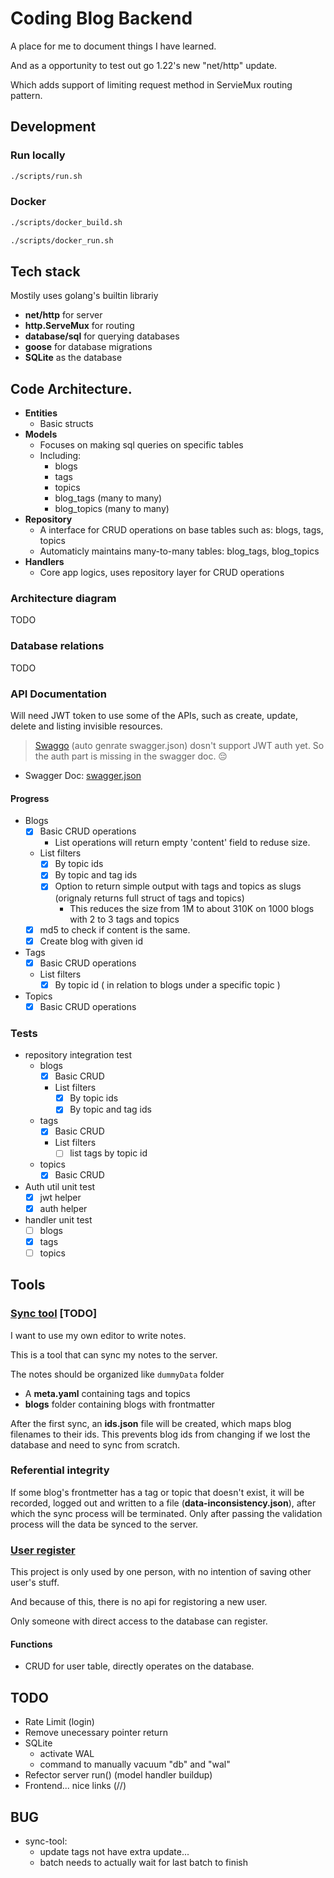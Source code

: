 # Coding Blog Backend

A place for me to document things I have learned.

And as a opportunity to test out go 1.22's new "net/http" update.

Which adds support of limiting request method in ServieMux routing pattern.

## Development
### Run locally
```bash
./scripts/run.sh
```
### Docker
```bash
./scripts/docker_build.sh
```
```bash
./scripts/docker_run.sh
```

## Tech stack
Mostily uses golang's builtin librariy
- **net/http** for server
- **http.ServeMux** for routing
- **database/sql** for querying databases
- **goose** for database migrations
- **SQLite** as the database

## Code Architecture.
- **Entities**
    - Basic structs
- **Models**
    - Focuses on making sql queries on specific tables 
    - Including:
        - blogs
        - tags
        - topics
        - blog_tags (many to many)
        - blog_topics (many to many)
- **Repository**
    - A interface for CRUD operations on base tables such as: blogs, tags, topics
    - Automaticly maintains many-to-many tables: blog_tags, blog_topics
- **Handlers**
    - Core app logics, uses repository layer for CRUD operations

### Architecture diagram
TODO

### Database relations
TODO

### API Documentation
Will need JWT token to use some of the APIs, such as create, update, delete and listing invisible resources.

> [Swaggo](https://github.com/swaggo/swag) (auto genrate swagger.json) dosn't support JWT auth yet. 
> So the auth part is missing in the swagger doc. 😔 

- Swagger Doc: [swagger.json](./docs/swagger.json)

#### Progress
- Blogs
    - [x] Basic CRUD operations
        - List operations will return empty 'content' field to reduse size.
    - List filters
        - [x] By topic ids
        - [x] By topic and tag ids
        - [x] Option to return simple output with tags and topics as slugs (orignaly returns full struct of tags and topics)
            - This reduces the size from 1M to about 310K on 1000 blogs with 2 to 3 tags and topics
    - [x] md5 to check if content is the same.
    - [x] Create blog with given id
- Tags
    - [x] Basic CRUD operations
    - List filters
        - [x] By topic id ( in relation to blogs under a specific topic )
- Topics
    - [x] Basic CRUD operations

### Tests
- repository integration test
    - blogs
        - [x] Basic CRUD
        - List filters
            - [x] By topic ids
            - [x] By topic and tag ids
    - tags
        - [x] Basic CRUD
        - List filters
            - [ ] list tags by topic id
    - topics
        - [x] Basic CRUD
- Auth util unit test
    - [x] jwt helper
    - [x] auth helper
- handler unit test
    - [ ] blogs
    - [x] tags
    - [ ] topics

## Tools
### [Sync tool](./cmd/sync-tool/main.go) [TODO]
I want to use my own editor to write notes.

This is a tool that can sync my notes to the server.

The notes should be organized like `dummyData` folder
- A **meta.yaml** containing tags and topics
- **blogs** folder containing blogs with frontmatter

After the first sync, an **ids.json** file will be created, which maps blog filenames to their ids.
This prevents blog ids from changing if we lost the database and need to sync from scratch.

### Referential integrity
If some blog's frontmetter has a tag or topic that doesn't exist,
it will be recorded, logged out and written to a file (**data-inconsistency.json**), after which the sync process will be terminated.
Only after passing the validation process will the data be synced to the server.

### [User register](./cmd/register/main.go)

This project is only used by one person, with no intention of saving other user's stuff.

And because of this, there is no api for registoring a new user.

Only someone with direct access to the database can register.

#### Functions
- CRUD for user table, directly operates on the database.

## TODO
- Rate Limit (login)
- Remove unecessary pointer return
- SQLite
    - activate WAL
    - command to manually vacuum "db" and "wal"
- Refector server run() (model handler buildup)
- Frontend... nice links (/<id>/<slug>)

## BUG
- sync-tool:
    - update tags not have extra update...
    - batch needs to actually wait for last batch to finish

